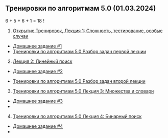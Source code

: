 ## Тренировки по алгоритмам 5.0 (01.03.2024)
6 + 5 + 6 + 1 = 18 !

1. [Открытие Тренировок, Лекция 1: Сложность, тестирование, особые случаи](https://tn-gvu.mckx.ru/c/uhYWAAAARU0AABw9/jjAoBA/oDmktvtrUh987PI-/?u=https%3A%2F%2Fyoutube.com%2Flive%2FSVkJ77_Fl1o%3Ffeature%3Dshare%26utm_source%3Dmindbox%26utm_medium%3Demail%26utm_campaign%3Dtraining5%26utm_content%3Ddigest)
- [Домашнее задание #1](https://tn-gvu.mckx.ru/c/uhYWAAAARU0AABw9/jzAoBA/yYTcR5b4Yz8iOIcs/?u=https%3A%2F%2Fcontest.yandex.ru%2Fcontest%2F59539%2Fenter%2F%3Futm_source%3Dmindbox%26utm_medium%3Demail%26utm_campaign%3Dtraining5%26utm_content%3Ddigest)
- [Тренировки по алгоритмам 5.0 Разбор задач первой лекции](https://www.youtube.com/watch?v=IesJVRj-Q40&ab_channel=Young%26%26Yandex)


2. [Лекция 2: Линейный поиск](https://tn-gvu.mckx.ru/c/eRsWAAAAJUUBALxP/-YoqBA/5NIS2JhaPWzknpn2/?u=https%3A%2F%2Fyoutube.com%2Flive%2F7P4yu7rQADI%3Ffeature%3Dshare%26utm_source%3Dmindbox%26utm_medium%3Demail%26utm_campaign%3Dtraining5%26utm_content%3Ddigest)
- [Домашнее задание #2](https://tn-gvu.mckx.ru/c/eRsWAAAAJUUBALxP/-ooqBA/p6z7kXG9YrtoXpXE/?u=https%3A%2F%2Fcontest.yandex.ru%2Fcontest%2F59540%3Futm_source%3Dmindbox%26utm_medium%3Demail%26utm_campaign%3Dtraining5%26utm_content%3Ddigest)

- [Тренировки по алгоритмам 5.0 Разбор задач второй лекции](https://www.youtube.com/watch?v=PyLX9vzrwqY&ab_channel=Young%26%26Yandex)


3. [Тренировки по алгоритмам 5.0 Лекция 3: Множества и словари](https://www.youtube.com/watch?v=jQOnYzW8ZOE&ab_channel=Young%26%26Yandex)
- [Домашнее задание #3](https://contest.yandex.ru/contest/59541/problems/)
- []()

4. [Тренировки по алгоритмам 5.0 Лекция 4: Бинарный поиск](https://www.youtube.com/watch?v=-B6xvDeGyPg&ab_channel=Young%26%26Yandex)

- [Домашнее задание #4](https://tn-gvu.mckx.ru/c/Pn8WAAAA1Q0AAIKK/Bpg9BA/oRe4dp8lf-TwloCW/?u=https%3A%2F%2Fcontest.yandex.ru%2Fcontest%2F59542%3Futm_source%3Dmindbox%26utm_medium%3Demail%26utm_campaign%3Dtraining5%26utm_content%3Ddigest)
- []()

